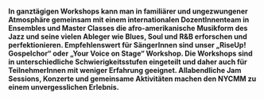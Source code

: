 #### In ganztägigen Workshops kann man in familiärer und ungezwungener Atmosphäre gemeinsam mit einem internationalen DozentInnenteam in Ensembles und Master Classes die afro-amerikanische Musikform des Jazz und seine vielen Ableger wie Blues, Soul und R&B erforschen und perfektionieren. Empfehlenswert für SängerInnen sind unser „RiseUp! Gospelchor“ oder „Your Voice on Stage“ Workshop. Die Workshops sind in unterschiedliche Schwierigkeitsstufen eingeteilt und daher auch für TeilnehmerInnen mit weniger Erfahrung geeignet. Allabendliche Jam Sessions, Konzerte und gemeinsame Aktivitäten machen den NYCMM zu einem unvergesslichen Erlebnis.